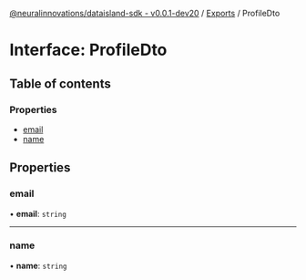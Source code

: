 [@neuralinnovations/dataisland-sdk - v0.0.1-dev20](../../README.md) / [Exports](../modules.md) / ProfileDto

# Interface: ProfileDto

## Table of contents

### Properties

- [email](ProfileDto.md#email)
- [name](ProfileDto.md#name)

## Properties

### email

• **email**: `string`

___

### name

• **name**: `string`
